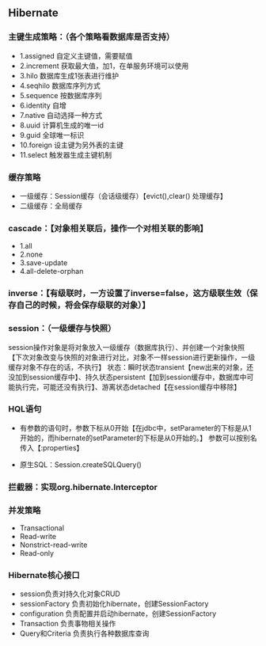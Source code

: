 ## Hibernate 

### 主键生成策略：（各个策略看数据库是否支持）
- 1.assigned 自定义主键值，需要赋值
- 2.increment 获取最大值，加1，在单服务环境可以使用
- 3.hilo 数据库生成1张表进行维护
- 4.seqhilo 数据库序列方式
- 5.sequence 按数据库序列
- 6.identity 自增
- 7.native 自动选择一种方式
- 8.uuid 计算机生成的唯一id
- 9.guid 全球唯一标识
- 10.foreign 设主键为另外表的主键
- 11.select 触发器生成主键机制

### 缓存策略
- 一级缓存：Session缓存（会话级缓存）【evict(),clear() 处理缓存】
- 二级缓存：全局缓存

### cascade：【对象相关联后，操作一个对相关联的影响】
- 1.all 
- 2.none 
- 3.save-update 
- 4.all-delete-orphan
### inverse：【有级联时，一方设置了inverse=false，这方级联生效（保存自己的时候，将会保存级联的对象）】

### session：（一级缓存与快照）
session操作对象是将对象放入一级缓存（数据库执行）、并创建一个对象快照【下次对象改变与快照的对象进行对比，对象不一样session进行更新操作，一级缓存对象不存在的话，不执行】
状态：瞬时状态transient【new出来的对象，还没加到session缓存中】、持久状态persistent【加到session缓存中，数据库中可能执行完，可能还没有执行】、游离状态detached【在session缓存中移除】

### HQL语句
- 有参数的语句时，参数下标从0开始【在jdbc中，setParameter的下标是从1开始的，而hibernate的setParameter的下标是从0开始的。】
参数可以按别名传入【:properties】

- 原生SQL：Session.createSQLQuery()

### 拦截器：实现org.hibernate.Interceptor

### 并发策略
- Transactional
- Read-write
- Nonstrict-read-write
- Read-only

### Hibernate核心接口
- session负责对持久化对象CRUD
- sessionFactory 负责初始化hibernate，创建SessionFactory
- configuration 负责配置并启动hibernate，创建SessionFactory
- Transaction 负责事物相关操作
- Query和Criteria 负责执行各种数据库查询
